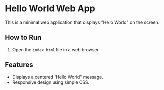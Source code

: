 # Hello World Web App

This is a minimal web application that displays "Hello World" on the screen.

## How to Run

1. Open the `index.html` file in a web browser.

## Features

- Displays a centered "Hello World" message.
- Responsive design using simple CSS.